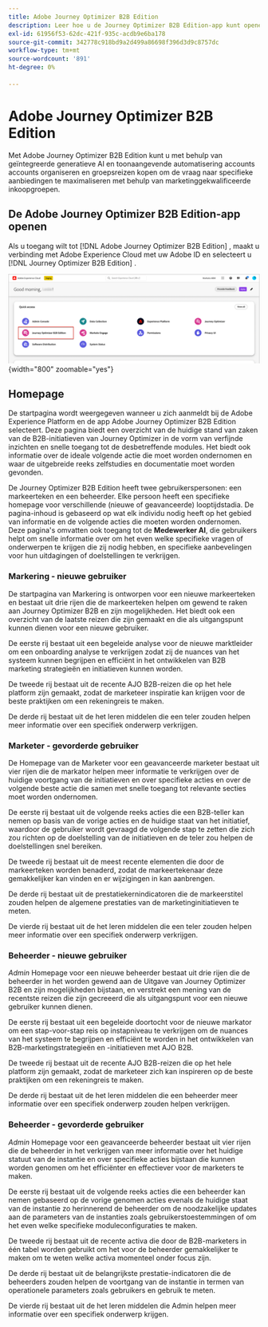 ```yaml
---
title: Adobe Journey Optimizer B2B Edition
description: Leer hoe u de Journey Optimizer B2B Edition-app kunt openen en de homepage-informatie kunt gebruiken.
exl-id: 61956f53-62dc-421f-935c-acdb9e6ba178
source-git-commit: 342778c918bd9a2d499a86698f396d3d9c8757dc
workflow-type: tm+mt
source-wordcount: '891'
ht-degree: 0%

---
```


# Adobe Journey Optimizer B2B Edition

Met Adobe Journey Optimizer B2B Edition kunt u met behulp van geïntegreerde generatieve AI en toonaangevende automatisering accounts accounts organiseren en groepsreizen kopen om de vraag naar specifieke aanbiedingen te maximaliseren met behulp van marketinggekwalificeerde inkoopgroepen.

## De Adobe Journey Optimizer B2B Edition-app openen

<!-- Requirements?
-->
Als u toegang wilt tot [!DNL Adobe Journey Optimizer B2B Edition] , maakt u verbinding met Adobe Experience Cloud met uw Adobe ID en selecteert u [!DNL Journey Optimizer B2B Edition] .

![ Kopende groep doorbladert pagina ](./assets/experience-cloud-apps.png){width="800" zoomable="yes"}

## Homepage

De startpagina wordt weergegeven wanneer u zich aanmeldt bij de Adobe Experience Platform en de app Adobe Journey Optimizer B2B Edition selecteert. Deze pagina biedt een overzicht van de huidige stand van zaken van de B2B-initiatieven van Journey Optimizer in de vorm van verfijnde inzichten en snelle toegang tot de desbetreffende modules. Het biedt ook informatie over de ideale volgende actie die moet worden ondernomen en waar de uitgebreide reeks zelfstudies en documentatie moet worden gevonden.

De Journey Optimizer B2B Edition heeft twee gebruikerspersonen: een markeerteken en een beheerder. Elke persoon heeft een specifieke homepage voor verschillende (nieuwe of geavanceerde) looptijdstadia. De pagina-inhoud is gebaseerd op wat elk individu nodig heeft op het gebied van informatie en de volgende acties die moeten worden ondernomen. Deze pagina&#39;s omvatten ook toegang tot de **Medewerker AI**, die gebruikers helpt om snelle informatie over om het even welke specifieke vragen of onderwerpen te krijgen die zij nodig hebben, en specifieke aanbevelingen voor hun uitdagingen of doelstellingen te verkrijgen.

### Markering - nieuwe gebruiker

De startpagina van Markering is ontworpen voor een nieuwe markeerteken en bestaat uit drie rijen die de markeerteken helpen om gewend te raken aan Journey Optimizer B2B en zijn mogelijkheden. Het biedt ook een overzicht van de laatste reizen die zijn gemaakt en die als uitgangspunt kunnen dienen voor een nieuwe gebruiker.

De eerste rij bestaat uit een begeleide analyse voor de nieuwe marktleider om een onboarding analyse te verkrijgen zodat zij de nuances van het systeem kunnen begrijpen en efficiënt in het ontwikkelen van B2B marketing strategieën en initiatieven kunnen worden.

De tweede rij bestaat uit de recente AJO B2B-reizen die op het hele platform zijn gemaakt, zodat de marketeer inspiratie kan krijgen voor de beste praktijken om een rekeningreis te maken.

De derde rij bestaat uit de het leren middelen die een teler zouden helpen meer informatie over een specifiek onderwerp verkrijgen.

### Marketer - gevorderde gebruiker

De Homepage van de Marketer voor een geavanceerde marketer bestaat uit vier rijen die de markator helpen meer informatie te verkrijgen over de huidige voortgang van de initiatieven en over specifieke acties en over de volgende beste actie die samen met snelle toegang tot relevante secties moet worden ondernomen.

De eerste rij bestaat uit de volgende reeks acties die een B2B-teller kan nemen op basis van de vorige acties en de huidige staat van het initiatief, waardoor de gebruiker wordt gevraagd de volgende stap te zetten die zich zou richten op de doelstelling van de initiatieven en de teler zou helpen de doelstellingen snel bereiken.

De tweede rij bestaat uit de meest recente elementen die door de markeerteken worden benaderd, zodat de markeertekenaar deze gemakkelijker kan vinden en er wijzigingen in kan aanbrengen.

De derde rij bestaat uit de prestatiekernindicatoren die de markeerstitel zouden helpen de algemene prestaties van de marketinginitiatieven te meten.

De vierde rij bestaat uit de het leren middelen die een teler zouden helpen meer informatie over een specifiek onderwerp verkrijgen.

### Beheerder - nieuwe gebruiker

_Admin_ Homepage voor een nieuwe beheerder bestaat uit drie rijen die de beheerder in het worden gewend aan de Uitgave van Journey Optimizer B2B en zijn mogelijkheden bijstaan, en verstrekt een mening van de recentste reizen die zijn gecreeerd die als uitgangspunt voor een nieuwe gebruiker kunnen dienen.

De eerste rij bestaat uit een begeleide doortocht voor de nieuwe markator om een stap-voor-stap reis op instapniveau te verkrijgen om de nuances van het systeem te begrijpen en efficiënt te worden in het ontwikkelen van B2B-marketingstrategieën en -initiatieven met AJO B2B.

De tweede rij bestaat uit de recente AJO B2B-reizen die op het hele platform zijn gemaakt, zodat de marketeer zich kan inspireren op de beste praktijken om een rekeningreis te maken.

De derde rij bestaat uit de het leren middelen die een beheerder meer informatie over een specifiek onderwerp zouden helpen verkrijgen.

### Beheerder - gevorderde gebruiker

_Admin_ Homepage voor een geavanceerde beheerder bestaat uit vier rijen die de beheerder in het verkrijgen van meer informatie over het huidige statuut van de instantie en over specifieke acties bijstaan die kunnen worden genomen om het efficiënter en effectiever voor de marketers te maken.

De eerste rij bestaat uit de volgende reeks acties die een beheerder kan nemen gebaseerd op de vorige genomen acties evenals de huidige staat van de instantie zo herinnerend de beheerder om de noodzakelijke updates aan de parameters van de instanties zoals gebruikerstoestemmingen of om het even welke specifieke moduleconfiguraties te maken.

De tweede rij bestaat uit de recente activa die door de B2B-marketers in één tabel worden gebruikt om het voor de beheerder gemakkelijker te maken om te weten welke activa momenteel onder focus zijn.

De derde rij bestaat uit de belangrijkste prestatie-indicatoren die de beheerders zouden helpen de voortgang van de instantie in termen van operationele parameters zoals gebruikers en gebruik te meten.

De vierde rij bestaat uit de het leren middelen die Admin helpen meer informatie over een specifiek onderwerp krijgen.
